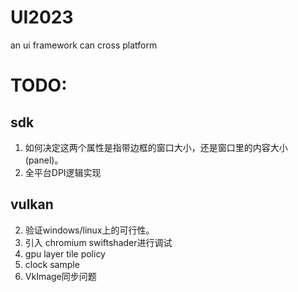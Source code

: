 # UI2023
an ui framework can cross platform 

# TODO:
## sdk
1. <window width height> 如何决定这两个属性是指带边框的窗口大小，还是窗口里的内容大小(panel)。
2. 全平台DPI逻辑实现

## vulkan
2. 验证windows/linux上的可行性。
4. 引入 chromium swiftshader进行调试
5. gpu layer tile policy
6. clock sample
7. VkImage同步问题